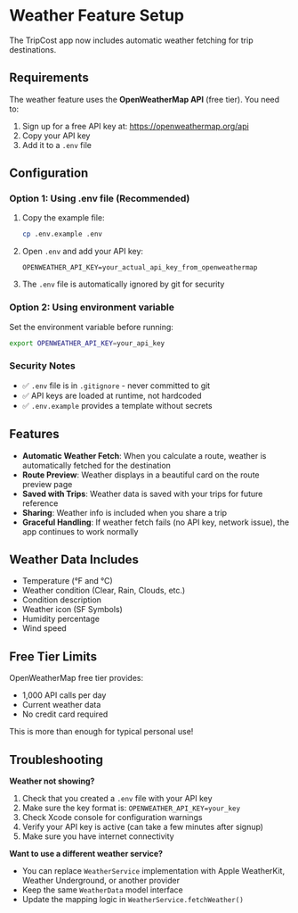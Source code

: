 # Weather Feature Setup

The TripCost app now includes automatic weather fetching for trip destinations.

## Requirements

The weather feature uses the **OpenWeatherMap API** (free tier). You need to:

1. Sign up for a free API key at: https://openweathermap.org/api
2. Copy your API key
3. Add it to a `.env` file

## Configuration

### Option 1: Using .env file (Recommended)

1. Copy the example file:
   ```bash
   cp .env.example .env
   ```

2. Open `.env` and add your API key:
   ```
   OPENWEATHER_API_KEY=your_actual_api_key_from_openweathermap
   ```

3. The `.env` file is automatically ignored by git for security

### Option 2: Using environment variable

Set the environment variable before running:
```bash
export OPENWEATHER_API_KEY=your_api_key
```

### Security Notes

- ✅ `.env` file is in `.gitignore` - never committed to git
- ✅ API keys are loaded at runtime, not hardcoded
- ✅ `.env.example` provides a template without secrets

## Features

- **Automatic Weather Fetch**: When you calculate a route, weather is automatically fetched for the destination
- **Route Preview**: Weather displays in a beautiful card on the route preview page
- **Saved with Trips**: Weather data is saved with your trips for future reference
- **Sharing**: Weather info is included when you share a trip
- **Graceful Handling**: If weather fetch fails (no API key, network issue), the app continues to work normally

## Weather Data Includes

- Temperature (°F and °C)
- Weather condition (Clear, Rain, Clouds, etc.)
- Condition description
- Weather icon (SF Symbols)
- Humidity percentage
- Wind speed

## Free Tier Limits

OpenWeatherMap free tier provides:
- 1,000 API calls per day
- Current weather data
- No credit card required

This is more than enough for typical personal use!

## Troubleshooting

**Weather not showing?**
1. Check that you created a `.env` file with your API key
2. Make sure the key format is: `OPENWEATHER_API_KEY=your_key`
3. Check Xcode console for configuration warnings
4. Verify your API key is active (can take a few minutes after signup)
5. Make sure you have internet connectivity

**Want to use a different weather service?**
- You can replace `WeatherService` implementation with Apple WeatherKit, Weather Underground, or another provider
- Keep the same `WeatherData` model interface
- Update the mapping logic in `WeatherService.fetchWeather()`
